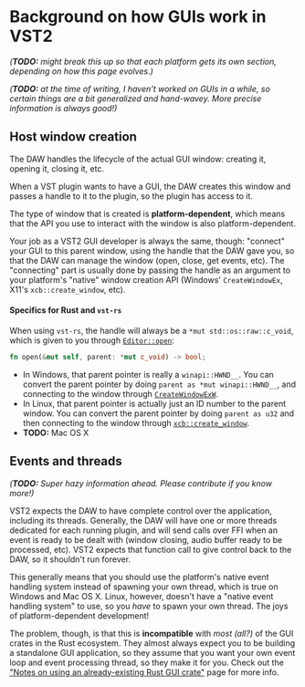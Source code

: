# Background on how GUIs work in VST2

*(**TODO:** might break this up so that each platform gets its own section, depending on how this page evolves.)*

*(**TODO:** at the time of writing, I haven't worked on GUIs in a while, so certain things are a bit generalized and hand-wavey. More precise information is always good!)*

## Host window creation

The DAW handles the lifecycle of the actual GUI window: creating it, opening it, closing it, etc.

When a VST plugin wants to have a GUI, the DAW creates this window and passes a handle to it to the plugin, so the plugin has access to it.

The type of window that is created is **platform-dependent**, which means that the API you use to interact with the window is also platform-dependent.

Your job as a VST2 GUI developer is always the same, though: "connect" your GUI to this parent window, using the handle that the DAW gave you, so that the DAW can manage the window (open, close, get events, etc). The "connecting" part is usually done by passing the handle as an argument to your platform's "native" window creation API (Windows' `CreateWindowEx`, X11's `xcb::create_window`, etc).

#### Specifics for Rust and `vst-rs`

When using `vst-rs`, the handle will always be a `*mut std::os::raw::c_void`, which is given to you through [`Editor::open`](https://github.com/RustAudio/vst-rs/blob/c1e29953a80946c47987180bec8b3c26c494941a/src/editor.rs#L32):

```rust
fn open(&mut self, parent: *mut c_void) -> bool;
```

 - In Windows, that parent pointer is really a `winapi::HWND__`. You can convert the parent pointer by doing `parent as *mut winapi::HWND__`, and connecting to the window through [`CreateWindowExW`](https://github.com/crsaracco/vst2-gui-prototypes/blob/master/windows-opengl-vst/src/editor/window/win32_window.rs#L23-L36).
 - In Linux, that parent pointer is actually just an ID number to the parent window. You can convert the parent pointer by doing `parent as u32` and then connecting to the window through [`xcb::create_window`](https://github.com/crsaracco/vst2-gui-prototypes/blob/master/linux-opengl-vst/src/editor/window/mod.rs#L112-L114).
 - **TODO:** Mac OS X

## Events and threads

*(**TODO:** Super hazy information ahead. Please contribute if you know more!)*

VST2 expects the DAW to have complete control over the application, including its threads. Generally, the DAW will have one or more threads dedicated for each running plugin, and will send calls over FFI when an event is ready to be dealt with (window closing, audio buffer ready to be processed, etc). VST2 expects that function call to give control back to the DAW, so it shouldn't run forever.

This generally means that you should use the platform's native event handling system instead of spawning your own thread, which is true on Windows and Mac OS X. Linux, however, doesn't have a "native event handling system" to use, so you *have* to spawn your own thread. The joys of platform-dependent development!

The problem, though, is that this is **incompatible** with *most (all?)* of the GUI crates in the Rust ecosystem. They almost always expect you to be building a standalone GUI application, so they assume that you want your own event loop and event processing thread, so they make it for you. Check out the ["Notes on using an already-existing Rust GUI crate"](already-existing-crates.md) page for more info.
